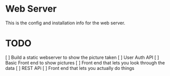 # Web Server
This is the config and installation info for the web server. 

# TODO

[ ] Build a static webserver to show the picture taken
[ ] User Auth API
[ ] Basic Front end to show pictures
[ ] Front end that lets you look through the data
[ ] REST APi
[ ] Front end that lets you actually do things
